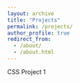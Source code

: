 ```yaml
---
layout: archive
title: "Projects"
permalink: /projects/
author_profile: true
redirect_from: 
  - /about/
  - /about.html
---
```


CSS Project 1
